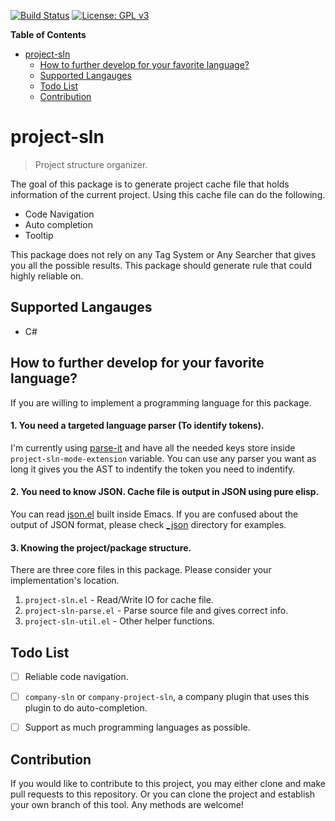 [![Build Status](https://travis-ci.com/jcs090218/project-sln.svg?branch=master)](https://travis-ci.com/jcs090218/project-sln)
[![License: GPL v3](https://img.shields.io/badge/License-GPL%20v3-blue.svg)](https://www.gnu.org/licenses/gpl-3.0)


<!-- markdown-toc start - Don't edit this section. Run M-x markdown-toc-refresh-toc -->
**Table of Contents**

- [project-sln](#project-sln)
    - [How to further develop for your favorite language?](#how-to-further-develop-for-your-favorite-language)
    - [Supported Langauges](#supported-langauges)
    - [Todo List](#todo-list)
    - [Contribution](#contribution)

<!-- markdown-toc end -->


# project-sln
> Project structure organizer.

The goal of this package is to generate project cache file that holds information
of the current project. Using this cache file can do the following.

* Code Navigation
* Auto completion
* Tooltip

This package does not rely on any Tag System or Any Searcher that gives you all
the possible results. This package should generate rule that could highly reliable
on.


## Supported Langauges

* C#


## How to further develop for your favorite language?

If you are willing to implement a programming language for this package.

#### 1. You need a targeted language parser (To identify tokens).

I'm currently using [parse-it](https://github.com/jcs-elpa/parse-it)
and have all the needed keys store inside `project-sln-mode-extension`
variable. You can use any parser you want as long it gives you the AST to
indentify the token you need to indentify.

#### 2. You need to know JSON. Cache file is output in JSON using pure elisp.

You can read [json.el](https://github.com/emacs-mirror/emacs/blob/master/lisp/json.el)
built inside Emacs. If you are confused about the output of JSON format, please
check [_json](./_json/) directory for examples.


#### 3. Knowing the project/package structure.

There are three core files in this package. Please consider your implementation's
location.

1. `project-sln.el` - Read/Write IO for cache file.
1. `project-sln-parse.el` - Parse source file and gives correct info.
1. `project-sln-util.el` - Other helper functions.


## Todo List

- [ ] Reliable code navigation.
- [ ] `company-sln` or `company-project-sln`, a company plugin that uses
this plugin to do auto-completion.
- [ ] Support as much programming languages as possible.


## Contribution
If you would like to contribute to this project, you may either
clone and make pull requests to this repository. Or you can
clone the project and establish your own branch of this tool.
Any methods are welcome!
